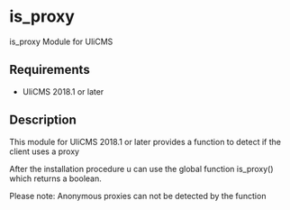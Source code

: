 # is_proxy

is_proxy Module for UliCMS

## Requirements

* UliCMS 2018.1 or later

## Description

This module for UliCMS 2018.1 or later provides a function to detect if the client uses a proxy

After the installation procedure u can use the global function is_proxy() which returns a boolean.

Please note: Anonymous proxies can not be detected by the function
